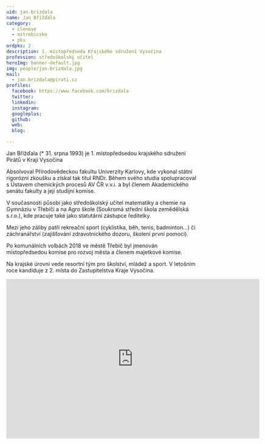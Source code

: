 ```yaml
---
uid: jan.brizdala
name: Jan Břížďala
category:
  - clenove
  - mstrebicsko
  - pks
ordpks: 2
description: 1. místopředseda Krajského sdružení Vysočina
profession: středoškolský učitel
heroImg: banner-default.jpg
img: people/jan-brizdala.jpg
mail:
  - jan.brizdala@pirati.cz
profiles:
  facebook: https://www.facebook.com/brizdala
  twitter:
  linkedin:
  instagram:
  googleplus:
  github:
  web:
  blog:

---
```


Jan Břížďala (* 31. srpna 1993) je 1. místopředsedou krajského sdružení Pirátů v Kraji Vysočina

Absolvoval Přírodovědeckou fakultu Univerzity Karlovy, kde vykonal státní rigorózní zkoušku a získal tak titul RNDr. Během svého studia spolupracoval s Ústavem chemických procesů AV ČR v.v.i. a byl členem Akademického senátu fakulty a její studijní komise.

V současnosti působí jako středoškolský učitel matematiky a chemie na Gymnáziu v Třebíči a na Agro škole (Soukromá střední škola zemědělská s.r.o.), kde pracuje také jako statutární zástupce ředitelky.

Mezi jeho záliby patří rekreační sport (cyklistika, běh, tenis, badminton…) či záchranářství (zajišťování zdravotnického dozoru, školení první pomoci).

Po komunálních volbách 2018 ve městě Třebíč byl jmenován místopředsedou komise pro rozvoj města a členem majetkové komise.

Na krajské úrovni vede resortní tým pro školství, mládež a sport. V letošním roce kandiduje z 2. místa do Zastupitelstva Kraje Vysočina.

<iframe src="https://calendar.google.com/calendar/embed?showTitle=0&amp;showPrint=0&amp;showTabs=0&amp;showCalendars=0&amp;showTz=0&amp;height=600&amp;wkst=2&amp;bgcolor=%23FFFFFF&amp;src=jan.brizdala%40gmail.com&amp;color=%23333333&amp;ctz=Europe%2FPrague" style="border-width:0" width="666" height="420" frameborder="0" scrolling="no"></iframe>
